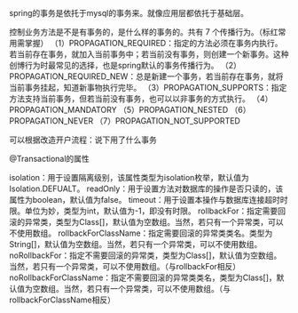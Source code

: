 spring的事务是依托于mysql的事务来。就像应用层都依托于基础层。

控制业务方法是不是有事务的，是什么样的事务的。共有 7 个传播行为。（标红常用需掌握）
（1）PROPAGATION_REQUIRED：指定的方法必须在事务内执行。若当前存在事务，就加入当前事务中；若当前没有事务，则创建一个新事务。这种创博行为时最常见的选择，也是spring默认的事务传播行为。
（2）PROPAGATION_REQUIRED_NEW：总是新建一个事务，若当前存在事务，就将当前事务挂起，知道新事物执行完毕。
（3）PROPAGATION_SUPPORTS：指定方法支持当前事务，但若当前没有事务，也可以以非事务的方式执行。
（4）PROPAGATION_MANDATORY
（5）PROPAGATION_NESTED
（6）PROPAGATION_NEVER
（7）PROPAGATION_NOT_SUPPORTED

可以根据改造开户流程：说下用了什么事务


@Transactional的属性

isolation：用于设置隔离级别，该属性类型为isolation枚举，默认值为 Isolation.DEFUALT。
readOnly：用于设置方法对数据库的操作是否只读的，该属性为boolean，默认值为false。
timeout：用于设置本操作与数据库连接超时时限。单位为妙，类型为int，默认值为-1，即没有时限。
rollbackFor：指定需要回滚的异常类，类型为Class[]，默认值为空数组。当然，若只有一个异常类，可以不使用数组。
rollbackForClassName：指定需要回滚的异常类类名。类型为String[]，默认值为空数组。当然，若只有一个异常类，可以不使用数组。
noRollbackFor：指定不需要回滚的异常类，类型为Class[]，默认值为空数组。当然，若只有一个异常类，可以不使用数组。（与rollbackFor相反）
noRollbackForClassName：指定不需要回滚的异常类类名，类型为Class[]，默认值为空数组。当然，若只有一个异常类，可以不使用数组。（与rollbackForClassName相反）